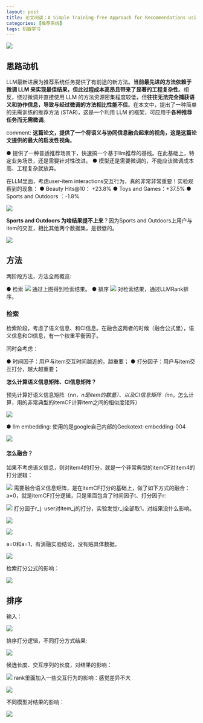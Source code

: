 ```yaml
---
layout: post
title: 论文阅读：A Simple Training-free Approach for Recommendations using Large Language Models
categories: [推荐系统]
tags: 机器学习
---
```



![](http://yongyuan.name/imgs/posts/star_1.png)

## 思路动机

LLM最新进展为推荐系统任务提供了有前途的新方法。**当前最先进的方法依赖于微调 LLM 来实现最佳结果，但此过程成本高昂且带来了显著的工程复杂性**。相反，绕过微调并直接使用 LLM 的方法资源密集程度较低，但**往往无法完全捕获语义和协作信息，导致与经过微调的方法相比性能不佳**。在本文中，提出了一种简单的无需训练的推荐方法 (STAR)，这是一个利用 LLM 的框架，可应用于**各种推荐任务而无需微调**。

comment: **这篇论文，提供了一个将语义与协同信息融合起来的视角，这是这篇论文提供的最大的启发性视角**。

● 提供了一种普适推荐场景下，快速搞一个基于llm推荐的基线。在此基础上，特定业务场景，还是需要针对性改进。
● 模型还是需要微调的，不能应该微调成本高、工程复杂就放弃。

在LLM里面，考虑user-item interactions交互行为，真的非常非常重要！实验观察到的现象：
● Beauty Hits@10： +23.8%
● Toys and Games：+37.5% 
● Sports and Outdoors ：-1.8%

![](http://yongyuan.name/imgs/posts/star_2.png)

**Sports and Outdoors 为啥结果提不上来**？因为Sports and Outdoors上用户与item的交互，相比其他两个数据集，是很低的。

![](http://yongyuan.name/imgs/posts/star_3.png)

## 方法

两阶段方法，方法全局概览:

● 检索
![](http://yongyuan.name/imgs/posts/star_4.png)
通过上图得到检索结果。
● 排序
![](http://yongyuan.name/imgs/posts/star_5.png)
对检索结果，通过LLMRank排序。

### 检索

检索阶段，考虑了语义信息、和CI信息。在融合这两者的时候（融合公式里），语义信息和CI信息，有一个权重平衡因子。

同时会考虑：

● 时间因子：用户与item交互时间越近的，越重要；
● 打分因子：用户与item交互打分，越大越重要；

**怎么计算语义信息矩阵、CI信息矩阵？**

预先计算好语义信息矩阵（n*n，n是item的数量）、以及CI信息矩阵（n*n，怎么计算，用的非常典型的itemCF计算item之间的相似度矩阵）

![](http://yongyuan.name/imgs/posts/star_6.png)

● llm embedding: 使用的是google自己内部的Geckotext-embedding-004

![](http://yongyuan.name/imgs/posts/star_7.png)

#### 怎么融合？

如果不考虑语义信息，则对item4的打分，就是一个非常典型的itemCF对item4的打分逻辑：

![](http://yongyuan.name/imgs/posts/star_8.png)
需要融合语义信息矩阵，是在itemCF打分的基础上，做了如下方式的融合：a=0，就是itemCF打分逻辑，只是里面包含了时间因子t、打分因子r:

![](http://yongyuan.name/imgs/posts/star_9.png)
打分因子r_j: user对item_j的打分，实验发觉r_j全部取1，对结果没什么影响。

![](http://yongyuan.name/imgs/posts/star_10.png)

![](http://yongyuan.name/imgs/posts/star_14.png)

a=0和a=1，有消融实验结论，没有贴具体数据。

![](http://yongyuan.name/imgs/posts/star_15.png)

检索打分公式的影响：

![](http://yongyuan.name/imgs/posts/star_16.png)

## 排序

输入：

![](http://yongyuan.name/imgs/posts/star_rank_1.jpg)
 
排序打分逻辑，不同打分方式结果:

![](http://yongyuan.name/imgs/posts/star_rank_2.png)

候选长度、交互序列的长度，对结果的影响：

![](http://yongyuan.name/imgs/posts/star_rank_3.png)
rank里面加入一些交互行为的影响：感觉差异不大

![](http://yongyuan.name/imgs/posts/star_rank_4.png)

不同模型对结果的影响：

![](http://yongyuan.name/imgs/posts/star_rank_5.png)
